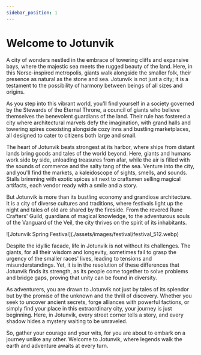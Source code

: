 ```yaml
---
sidebar_position: 1
---
```


# Welcome to Jotunvik

A city of wonders nestled in the embrace of towering cliffs and expansive bays, where the majestic sea meets the rugged beauty of the land. Here, in this Norse-inspired metropolis, giants walk alongside the smaller folk, their presence as natural as the stone and sea. Jotunvik is not just a city; it is a testament to the possibility of harmony between beings of all sizes and origins.

As you step into this vibrant world, you'll find yourself in a society governed by the Stewards of the Eternal Throne, a council of giants who believe themselves the benevolent guardians of the land. Their rule has fostered a city where architectural marvels defy the imagination, with grand halls and towering spires coexisting alongside cozy inns and bustling marketplaces, all designed to cater to citizens both large and small.

The heart of Jotunvik beats strongest at its harbor, where ships from distant lands bring goods and tales of the world beyond. Here, giants and humans work side by side, unloading treasures from afar, while the air is filled with the sounds of commerce and the salty tang of the sea. Venture into the city, and you'll find the markets, a kaleidoscope of sights, smells, and sounds. Stalls brimming with exotic spices sit next to craftsmen selling magical artifacts, each vendor ready with a smile and a story.

But Jotunvik is more than its bustling economy and grandiose architecture. It is a city of diverse cultures and traditions, where festivals light up the night and tales of old are shared by the fireside. From the revered Rune Crafters' Guild, guardians of magical knowledge, to the adventurous souls of the Vanguard of the Veil, the city thrives on the spirit of its inhabitants.

<div className="image__center">
![Jotunvik Spring Festival](./assets/images/festival/festival_512.webp)
</div>

Despite the idyllic facade, life in Jotunvik is not without its challenges. The giants, for all their wisdom and longevity, sometimes fail to grasp the urgency of the smaller races' lives, leading to tensions and misunderstandings. Yet, it is in the resolution of these differences that Jotunvik finds its strength, as its people come together to solve problems and bridge gaps, proving that unity can be found in diversity.

As adventurers, you are drawn to Jotunvik not just by tales of its splendor but by the promise of the unknown and the thrill of discovery. Whether you seek to uncover ancient secrets, forge alliances with powerful factions, or simply find your place in this extraordinary city, your journey is just beginning. Here, in Jotunvik, every street corner tells a story, and every shadow hides a mystery waiting to be unraveled.

So, gather your courage and your wits, for you are about to embark on a journey unlike any other. Welcome to Jotunvik, where legends walk the earth and adventure awaits at every turn.

